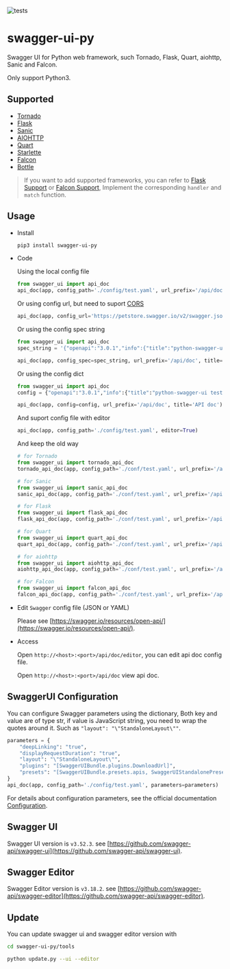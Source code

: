 ![tests](https://github.com/PWZER/swagger-ui-py/actions/workflows/lint-and-pytest.yml/badge.svg)

# swagger-ui-py
Swagger UI for Python web framework, such Tornado, Flask, Quart, aiohttp, Sanic and Falcon.

Only support Python3.

## Supported

- [Tornado](https://www.tornadoweb.org/en/stable/)
- [Flask](https://flask.palletsprojects.com/)
- [Sanic](https://sanicframework.org/en/)
- [AIOHTTP](https://docs.aiohttp.org/en/stable/)
- [Quart](https://pgjones.gitlab.io/quart/)
- [Starlette](https://www.starlette.io/)
- [Falcon](https://falcon.readthedocs.io/en/stable/)
- [Bottle](https://bottlepy.org/docs/dev/)

> If you want to add supported frameworks, you can refer to [Flask Support](/swagger_ui/handlers/flask.py) or [Falcon Support](/swagger_ui/handlers/falcon.py), Implement the corresponding `handler` and `match` function.

## Usage

- Install

  ```bash
  pip3 install swagger-ui-py
  ```

- Code

  Using the local config file

  ```python
  from swagger_ui import api_doc
  api_doc(app, config_path='./config/test.yaml', url_prefix='/api/doc', title='API doc')
  ```

  Or using config url, but need to suport [CORS](https://en.wikipedia.org/wiki/Cross-origin_resource_sharing)

  ```python
  api_doc(app, config_url='https://petstore.swagger.io/v2/swagger.json', url_prefix='/api/doc', title='API doc')
  ```

  Or using the config spec string

  ```python
  from swagger_ui import api_doc
  spec_string = '{"openapi":"3.0.1","info":{"title":"python-swagger-ui test api","description":"python-swagger-ui test api","version":"1.0.0"},"servers":[{"url":"http://127.0.0.1:8989/api"}],"tags":[{"name":"default","description":"default tag"}],"paths":{"/hello/world":{"get":{"tags":["default"],"summary":"output hello world.","responses":{"200":{"description":"OK","content":{"application/text":{"schema":{"type":"object","example":"Hello World!!!"}}}}}}}},"components":{}}'

  api_doc(app, config_spec=spec_string, url_prefix='/api/doc', title='API doc')
  ```

  Or using the config dict

  ```python
  from swagger_ui import api_doc
  config = {"openapi":"3.0.1","info":{"title":"python-swagger-ui test api","description":"python-swagger-ui test api","version":"1.0.0"},"servers":[{"url":"http://127.0.0.1:8989/api"}],"tags":[{"name":"default","description":"default tag"}],"paths":{"/hello/world":{"get":{"tags":["default"],"summary":"output hello world.","responses":{"200":{"description":"OK","content":{"application/text":{"schema":{"type":"object","example":"Hello World!!!"}}}}}}}},"components":{}}

  api_doc(app, config=config, url_prefix='/api/doc', title='API doc')
  ```

  And suport config file with editor

  ```python
  api_doc(app, config_path='./config/test.yaml', editor=True)
  ```

  And keep the old way

  ```python
  # for Tornado
  from swagger_ui import tornado_api_doc
  tornado_api_doc(app, config_path='./conf/test.yaml', url_prefix='/api/doc', title='API doc')

  # for Sanic
  from swagger_ui import sanic_api_doc
  sanic_api_doc(app, config_path='./conf/test.yaml', url_prefix='/api/doc', title='API doc')

  # for Flask
  from swagger_ui import flask_api_doc
  flask_api_doc(app, config_path='./conf/test.yaml', url_prefix='/api/doc', title='API doc')

  # for Quart
  from swagger_ui import quart_api_doc
  quart_api_doc(app, config_path='./conf/test.yaml', url_prefix='/api/doc', title='API doc')

  # for aiohttp
  from swagger_ui import aiohttp_api_doc
  aiohttp_api_doc(app, config_path='./conf/test.yaml', url_prefix='/api/doc', title='API doc')

  # for Falcon
  from swagger_ui import falcon_api_doc
  falcon_api_doc(app, config_path='./conf/test.yaml', url_prefix='/api/doc', title='API doc')
  ```

- Edit `Swagger` config file (JSON or YAML)

  Please see [https://swagger.io/resources/open-api/](https://swagger.io/resources/open-api/).

- Access

  Open `http://<host>:<port>/api/doc/editor`, you can edit api doc config file.

  Open `http://<host>:<port>/api/doc` view api doc.

## SwaggerUI Configuration

  You can configure Swagger parameters using the dictionary, Both key and value are of type str, if value is JavaScript string, you need to wrap the quotes around it.
  Such as `"layout": "\"StandaloneLayout\""`.

  ```python
  parameters = {
      "deepLinking": "true",
      "displayRequestDuration": "true",
      "layout": "\"StandaloneLayout\"",
      "plugins": "[SwaggerUIBundle.plugins.DownloadUrl]",
      "presets": "[SwaggerUIBundle.presets.apis, SwaggerUIStandalonePreset]",
  }
  api_doc(app, config_path='./config/test.yaml', parameters=parameters)
  ```

  For details about configuration parameters, see the official documentation [Configuration](https://swagger.io/docs/open-source-tools/swagger-ui/usage/configuration/).

## Swagger UI
Swagger UI version is `v3.52.3`. see [https://github.com/swagger-api/swagger-ui](https://github.com/swagger-api/swagger-ui).

## Swagger Editor
Swagger Editor version is `v3.18.2`. see [https://github.com/swagger-api/swagger-editor](https://github.com/swagger-api/swagger-editor).

## Update
You can update swagger ui and swagger editor version with

```bash
cd swagger-ui-py/tools

python update.py --ui --editor
```
